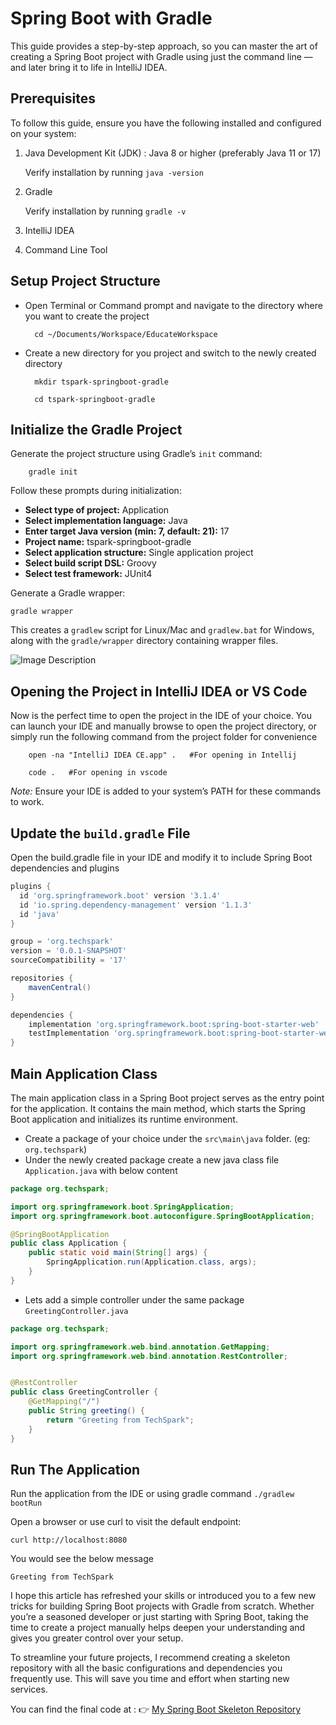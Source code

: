 # Spring Boot with Gradle

This guide provides a step-by-step approach, so you can master the art of creating a Spring Boot project with
Gradle using just the command line — and later bring it to life in IntelliJ IDEA.

## Prerequisites

To follow this guide, ensure you have the following installed and configured on your system:

1. Java Development Kit (JDK) :</b> Java 8 or higher (preferably Java 11 or 17)

    Verify installation by running `java -version`

2. Gradle

    Verify installation by running `gradle -v`

3. IntelliJ IDEA
4. Command Line Tool

## Setup Project Structure

- Open Terminal or Command prompt and navigate to the directory where you want to create the project

        cd ~/Documents/Workspace/EducateWorkspace
- Create a new directory for you project and switch to the newly created directory

        mkdir tspark-springboot-gradle

        cd tspark-springboot-gradle

## Initialize the Gradle Project

Generate the project structure using Gradle’s `init` command:

        gradle init

Follow these prompts during initialization:

- **Select type of project:** Application
- **Select implementation language:** Java
- **Enter target Java version (min: 7, default: 21):** 17
- **Project name:** tspark-springboot-gradle
- **Select application structure:** Single application project
- **Select build script DSL:** Groovy
- **Select test framework:** JUnit4

Generate a Gradle wrapper:

    gradle wrapper

This creates a `gradlew` script for Linux/Mac and `gradlew.bat` for Windows, along with the `gradle/wrapper` directory containing wrapper files.

![Image Description](https://articleimages.s3.ap-south-1.amazonaws.com/tree-736885_1920.jpg "Image Title")


## Opening the Project in IntelliJ IDEA or VS Code

Now is the perfect time to open the project in the IDE of your choice. You can launch your IDE and manually browse to open the project directory, or simply run the following command from the project folder for convenience

        open -na "IntelliJ IDEA CE.app" .   #For opening in Intellij

        code .   #For opening in vscode

_Note:_ Ensure your IDE is added to your system’s PATH for these commands to work.

## Update the `build.gradle` File

Open the build.gradle file in your IDE and modify it to include Spring Boot dependencies and plugins

```groovy
plugins {
  id 'org.springframework.boot' version '3.1.4'
  id 'io.spring.dependency-management' version '1.1.3'
  id 'java'
}

group = 'org.techspark'
version = '0.0.1-SNAPSHOT'
sourceCompatibility = '17'

repositories {
    mavenCentral()
}

dependencies {
    implementation 'org.springframework.boot:spring-boot-starter-web'
    testImplementation 'org.springframework.boot:spring-boot-starter-web-test'
}
```

## Main Application Class

The main application class in a Spring Boot project serves as the entry point for the application. It contains the main method, which starts the Spring Boot application and initializes its runtime environment.

- Create a package of your choice under the `src\main\java` folder. (eg: `org.techspark`)
- Under the newly created package create a new java class file `Application.java` with below content

```java
package org.techspark;

import org.springframework.boot.SpringApplication;
import org.springframework.boot.autoconfigure.SpringBootApplication;

@SpringBootApplication
public class Application {
    public static void main(String[] args) {
        SpringApplication.run(Application.class, args);
    }
}
```

- Lets add a simple controller under the same package `GreetingController.java`

```java
package org.techspark;

import org.springframework.web.bind.annotation.GetMapping;
import org.springframework.web.bind.annotation.RestController;


@RestController
public class GreetingController {
    @GetMapping("/")
    public String greeting() {
        return "Greeting from TechSpark";
    }
}
```

## Run The Application

Run the application from the IDE or using gradle command `./gradlew bootRun`

Open a browser or use curl to visit the default endpoint:

```shell
curl http://localhost:8080
```

You would see the below message

```shell
Greeting from TechSpark
```

I hope this article has refreshed your skills or introduced you to a few new tricks for building Spring Boot projects with Gradle from scratch. Whether you’re a seasoned developer or just starting with Spring Boot, taking the time to create a project manually helps deepen your understanding and gives you greater control over your setup.

To streamline your future projects, I recommend creating a skeleton repository with all the basic configurations and dependencies you frequently use. This will save you time and effort when starting new services.

You can find the final code at : 👉 [My Spring Boot Skeleton Repository](https://github.com/TechSparkWorkspace/tspark-springboot-gradle.git)

